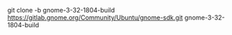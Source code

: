 git clone -b gnome-3-32-1804-build https://gitlab.gnome.org/Community/Ubuntu/gnome-sdk.git gnome-3-32-1804-build